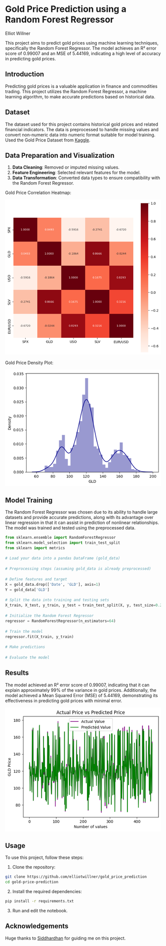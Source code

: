 # Gold Price Prediction using a Random Forest Regressor

Elliot Willner

This project aims to predict gold prices using machine learning techniques, specifically the Random Forest Regressor. The model achieves an R² error score of 0.99007 and an MSE of 5.44169, indicating a high level of accuracy in predicting gold prices.

## Introduction

Predicting gold prices is a valuable application in finance and commodities trading. This project utilizes the Random Forest Regressor, a machine learning algorithm, to make accurate predictions based on historical data.

## Dataset

The dataset used for this project contains historical gold prices and related financial indicators. The data is preprocessed to handle missing values and convert non-numeric data into numeric format suitable for model training. Used the Gold Price Dataset from [Kaggle](https://www.kaggle.com/datasets/altruistdelhite04/gold-price-data?resource=download).

## Data Preparation and Visualization

1. **Data Cleaning**: Removed or imputed missing values.
2. **Feature Engineering**: Selected relevant features for the model.
3. **Data Transformation**: Converted data types to ensure compatibility with the Random Forest Regressor.

Gold Price Correlation Heatmap:

![Gold Price Correlation Heatmap](images/correlation_heatmap.png)

Gold Price Density Plot:

![Gold Price Density Plot](images/density_plot.png)

## Model Training

The Random Forest Regressor was chosen due to its ability to handle large datasets and provide accurate predictions, along with its advantage over linear regression in that it can assist in prediction of nonlinear relationships. The model was trained and tested using the preprocessed data. 

```python
from sklearn.ensemble import RandomForestRegressor
from sklearn.model_selection import train_test_split
from sklearn import metrics

# Load your data into a pandas DataFrame (gold_data)

# Preprocessing steps (assuming gold_data is already preprocessed)

# Define features and target
X = gold_data.drop(['Date', 'GLD'], axis=1)
Y = gold_data['GLD']

# Split the data into training and testing sets
X_train, X_test, y_train, y_test = train_test_split(X, y, test_size=0.2, random_state=42)

# Initialize the Random Forest Regressor
regressor = RandomForestRegressor(n_estimators=64)

# Train the model
regressor.fit(X_train, y_train)

# Make predictions

# Evaluate the model
```

## Results

The model achieved an R² error score of 0.99007, indicating that it can explain approximately 99% of the variance in gold prices. Additionally, the model achieved a Mean Squared Error (MSE) of 5.44169, demonstrating its effectiveness in predicting gold prices with minimal error.

![Actual Price vs Predicted Price](images/evaluation.png)


## Usage

To use this project, follow these steps:

1. Clone the repository:
```bash
git clone https://github.com/elliotwillner/gold_price_prediction
cd gold-price-prediction
```

2. Install the required dependencies:
```bash
pip install -r requirements.txt
```

3. Run and edit the notebook.


## Acknowledgements
Huge thanks to [Siddhardhan](https://www.youtube.com/@Siddhardhan/featured) for guiding me on this project.
